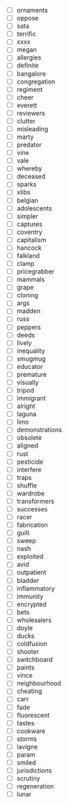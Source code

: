 - [ ] ornaments
- [ ] oppose
- [ ] sata
- [ ] terrific
- [ ] xxxx
- [ ] megan
- [ ] allergies
- [ ] definite
- [ ] bangalore
- [ ] congregation
- [ ] regiment
- [ ] cheer
- [ ] everett
- [ ] reviewers
- [ ] clutter
- [ ] misleading
- [ ] marty
- [ ] predator
- [ ] vine
- [ ] vale
- [ ] whereby
- [ ] deceased
- [ ] sparks
- [ ] xlibs
- [ ] belgian
- [ ] adolescents
- [ ] simpler
- [ ] captures
- [ ] coventry
- [ ] capitalism
- [ ] hancock
- [ ] falkland
- [ ] clamp
- [ ] pricegrabber
- [ ] mammals
- [ ] grape
- [ ] cloning
- [ ] args
- [ ] madden
- [ ] russ
- [ ] peppers
- [ ] deeds
- [ ] lively
- [ ] inequality
- [ ] smugmug
- [ ] educator
- [ ] premature
- [ ] visually
- [ ] tripod
- [ ] immigrant
- [ ] alright
- [ ] laguna
- [ ] limo
- [ ] demonstrations
- [ ] obsolete
- [ ] aligned
- [ ] rust
- [ ] pesticide
- [ ] interfere
- [ ] traps
- [ ] shuffle
- [ ] wardrobe
- [ ] transformers
- [ ] successes
- [ ] racer
- [ ] fabrication
- [ ] guilt
- [ ] sweep
- [ ] nash
- [ ] exploited
- [ ] avid
- [ ] outpatient
- [ ] bladder
- [ ] inflammatory
- [ ] immunity
- [ ] encrypted
- [ ] bets
- [ ] wholesalers
- [ ] doyle
- [ ] ducks
- [ ] coldfusion
- [ ] shooter
- [ ] switchboard
- [ ] paints
- [ ] vince
- [ ] neighbourhood
- [ ] cheating
- [ ] carr
- [ ] fade
- [ ] fluorescent
- [ ] tastes
- [ ] cookware
- [ ] storms
- [ ] lavigne
- [ ] param
- [ ] smiled
- [ ] jurisdictions
- [ ] scrutiny
- [ ] regeneration
- [ ] lunar
